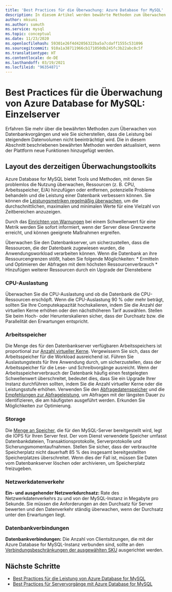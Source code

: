 ```yaml
---
title: 'Best Practices für die Überwachung: Azure Database for MySQL'
description: In diesem Artikel werden bewährte Methoden zum Überwachen Ihrer Azure Database for MySQL-Instanzen beschrieben.
author: mksuni
ms.author: sumuth
ms.service: mysql
ms.topic: conceptual
ms.date: 11/23/2020
ms.openlocfilehash: 59301e26f4d42056322ba5a7cdaff1555c531096
ms.sourcegitcommit: 910a1a38711966cb171050db245fc3b22abc8c5f
ms.translationtype: HT
ms.contentlocale: de-DE
ms.lasthandoff: 03/19/2021
ms.locfileid: "96354871"
---
```

# <a name="best-practices-for-monitoring-azure-database-for-mysql--single-server"></a>Best Practices für die Überwachung von Azure Database for MySQL: Einzelserver

Erfahren Sie mehr über die bewährten Methoden zum Überwachen von Datenbankvorgängen und wie Sie sicherstellen, dass die Leistung bei steigendem Datenvolumen nicht beeinträchtigt wird. Die in diesem Abschnitt beschriebenen bewährten Methoden werden aktualisiert, wenn der Plattform neue Funktionen hinzugefügt werden.

## <a name="layout-of-the-current-monitoring-toolkit"></a>Layout des derzeitigen Überwachungstoolkits

Azure Database for MySQL bietet Tools und Methoden, mit denen Sie problemlos die Nutzung überwachen, Ressourcen (z. B. CPU, Arbeitsspeicher, E/A) hinzufügen oder entfernen, potenzielle Probleme behandeln und die Leistung einer Datenbank verbessern können. Sie können die [Leistungsmetriken regelmäßig überwachen](concepts-monitoring.md#metrics), um die durchschnittlichen, maximalen und minimalen Werte für eine Vielzahl von Zeitbereichen anzuzeigen.

Durch das [Einrichten von Warnungen](howto-alert-on-metric.md#create-an-alert-rule-on-a-metric-from-the-azure-portal) bei einem Schwellenwert für eine Metrik werden Sie sofort informiert, wenn der Server diese Grenzwerte erreicht, und können geeignete Maßnahmen ergreifen.  

Überwachen Sie den Datenbankserver, um sicherzustellen, dass die Ressourcen, die der Datenbank zugewiesen wurden, die Anwendungsworkload verarbeiten können. Wenn die Datenbank an ihre Ressourcengrenzen stößt, haben Sie folgende Möglichkeiten:
    * Ermitteln und Optimieren der Abfragen mit dem höchsten Ressourcenverbrauch 
    * Hinzufügen weiterer Ressourcen durch ein Upgrade der Dienstebene

### <a name="cpu-utilization"></a>CPU-Auslastung
Überwachen Sie die CPU-Auslastung und ob die Datenbank die CPU-Ressourcen erschöpft. Wenn die CPU-Auslastung 90 % oder mehr beträgt, sollten Sie Ihre Computekapazität hochskalieren, indem Sie die Anzahl der virtuellen Kerne erhöhen oder den nächsthöheren Tarif auswählen.  Stellen Sie beim Hoch- oder Herunterskalieren sicher, dass der Durchsatz bzw. die Parallelität den Erwartungen entspricht. 

### <a name="memory"></a>Arbeitsspeicher 
Die Menge des für den Datenbankserver verfügbaren Arbeitsspeichers ist proportional zur [Anzahl virtueller Kerne](concepts-pricing-tiers.md). Vergewissern Sie sich, dass der Arbeitsspeicher für die Workload ausreichend ist. Führen Sie Auslastungstests für Ihre Anwendung durch, um sicherzustellen, dass der Arbeitsspeicher für die Lese- und Schreibvorgänge ausreicht. Wenn der Arbeitsspeicherverbrauch der Datenbank häufig einen festgelegten Schwellenwert überschreitet, bedeutet dies, dass Sie ein Upgrade Ihrer Instanz durchführen sollten, indem Sie die Anzahl virtueller Kerne oder die Leistungsstufe erhöhen. Verwenden Sie den [Abfragedatenspeicher](concepts-query-store.md) und die [Empfehlungen zur Abfrageleistung](concepts-performance-recommendations.md), um Abfragen mit der längsten Dauer zu identifizieren, die am häufigsten ausgeführt werden. Erkunden Sie Möglichkeiten zur Optimierung. 

### <a name="storage"></a>Storage 
Die [Menge an Speicher](howto-create-manage-server-portal.md#scale-compute-and-storage), die für den MySQL-Server bereitgestellt wird, legt die IOPS für Ihren Server fest. Der vom Dienst verwendete Speicher umfasst Datenbankdateien, Transaktionsprotokolle, Serverprotokolle und Sicherungsmomentaufnahmen. Stellen Sie sicher, dass der verbrauchte Speicherplatz nicht dauerhaft 85 % des insgesamt bereitgestellten Speicherplatzes überschreitet. Wenn dies der Fall ist, müssen Sie Daten vom Datenbankserver löschen oder archivieren, um Speicherplatz freizugeben. 

### <a name="network-traffic"></a>Netzwerkdatenverkehr 

**Ein- und ausgehender Netzwerkdurchsatz:** Rate des Netzwerkdatenverkehrs zu und von der MySQL-Instanz in Megabyte pro Sekunde. Sie müssen die Anforderungen an den Durchsatz für Server bewerten und den Datenverkehr ständig überwachen, wenn der Durchsatz unter den Erwartungen liegt. 

### <a name="database-connections"></a>Datenbankverbindungen 
**Datenbankverbindungen:** Die Anzahl von Clientsitzungen, die mit der Azure Database for MySQL-Instanz verbunden sind, sollte an den [Verbindungsbeschränkungen der ausgewählten SKU](concepts-server-parameters.md#max_connections) ausgerichtet werden. 


## <a name="next-steps"></a>Nächste Schritte

- [Best Practices für die Leistung von Azure Database for MySQL](concept-performance-best-practices.md)
- [Best Practices für Servervorgänge mit Azure Database for MySQL](concept-operation-excellence-best-practices.md)
